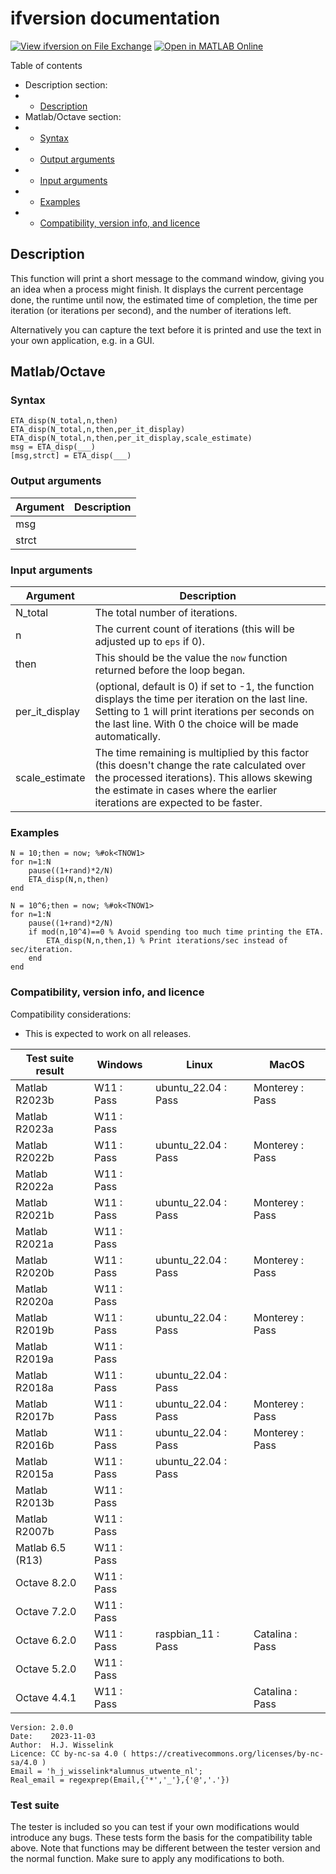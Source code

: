 # ifversion documentation
[![View ifversion on File Exchange](https://www.mathworks.com/matlabcentral/images/matlab-file-exchange.svg)](https://www.mathworks.com/matlabcentral/fileexchange/69138-ifversion)
[![Open in MATLAB Online](https://www.mathworks.com/images/responsive/global/open-in-matlab-online.svg)](https://matlab.mathworks.com/open/github/v1?repo=thrynae/ifversion)

Table of contents

- Description section:
- - [Description](#description)
- Matlab/Octave section:
- - [Syntax](#syntax)
- - [Output arguments](#output-arguments)
- - [Input arguments](#input-arguments)
- - [Examples](#examples)
- - [Compatibility, version info, and licence](#compatibility-version-info-and-licence)

## Description
This function will print a short message to the command window, giving you an idea when a process might finish. It displays the current percentage done, the runtime until now, the estimated time of completion, the time per iteration (or iterations per second), and the number of iterations left.

Alternatively you can capture the text before it is printed and use the text in your own application, e.g. in a GUI.

## Matlab/Octave

### Syntax

    ETA_disp(N_total,n,then)
    ETA_disp(N_total,n,then,per_it_display)
    ETA_disp(N_total,n,then,per_it_display,scale_estimate)
    msg = ETA_disp(___)
    [msg,strct] = ETA_disp(___)

### Output arguments

|Argument|Description|
|---|---|
|msg||
|strct||

### Input arguments

|Argument|Description|
|---|---|
|N_total|The total number of iterations.|
|n|The current count of iterations (this will be adjusted up to `eps` if 0).|
|then|This should be the value the `now` function returned before the loop began.|
|per_it_display| (optional, default is 0) if set to -1, the function displays the time per iteration on the last line. Setting to 1 will print iterations per seconds on the last line. With 0 the choice will be made automatically.|
|scale_estimate|The time remaining is multiplied by this factor (this doesn't change the rate calculated over the processed iterations). This allows skewing the estimate in cases where the earlier iterations are expected to be faster.|

### Examples

    N = 10;then = now; %#ok<TNOW1>
    for n=1:N
        pause((1+rand)*2/N)
        ETA_disp(N,n,then)
    end
 
    N = 10^6;then = now; %#ok<TNOW1>
    for n=1:N
        pause((1+rand)*2/N)
        if mod(n,10^4)==0 % Avoid spending too much time printing the ETA.
            ETA_disp(N,n,then,1) % Print iterations/sec instead of sec/iteration.
        end
    end


### Compatibility, version info, and licence
Compatibility considerations:
- This is expected to work on all releases.

|Test suite result|Windows|Linux|MacOS|
|---|---|---|---|
|Matlab R2023b|<it>W11 : Pass</it>|<it>ubuntu_22.04 : Pass</it>|<it>Monterey : Pass</it>|
|Matlab R2023a|<it>W11 : Pass</it>|<it></it>|<it></it>|
|Matlab R2022b|<it>W11 : Pass</it>|<it>ubuntu_22.04 : Pass</it>|<it>Monterey : Pass</it>|
|Matlab R2022a|<it>W11 : Pass</it>|<it></it>|<it></it>|
|Matlab R2021b|<it>W11 : Pass</it>|<it>ubuntu_22.04 : Pass</it>|<it>Monterey : Pass</it>|
|Matlab R2021a|<it>W11 : Pass</it>|<it></it>|<it></it>|
|Matlab R2020b|<it>W11 : Pass</it>|<it>ubuntu_22.04 : Pass</it>|<it>Monterey : Pass</it>|
|Matlab R2020a|<it>W11 : Pass</it>|<it></it>|<it></it>|
|Matlab R2019b|<it>W11 : Pass</it>|<it>ubuntu_22.04 : Pass</it>|<it>Monterey : Pass</it>|
|Matlab R2019a|<it>W11 : Pass</it>|<it></it>|<it></it>|
|Matlab R2018a|<it>W11 : Pass</it>|<it>ubuntu_22.04 : Pass</it>|<it></it>|
|Matlab R2017b|<it>W11 : Pass</it>|<it>ubuntu_22.04 : Pass</it>|<it>Monterey : Pass</it>|
|Matlab R2016b|<it>W11 : Pass</it>|<it>ubuntu_22.04 : Pass</it>|<it>Monterey : Pass</it>|
|Matlab R2015a|<it>W11 : Pass</it>|<it>ubuntu_22.04 : Pass</it>|<it></it>|
|Matlab R2013b|<it>W11 : Pass</it>|<it></it>|<it></it>|
|Matlab R2007b|<it>W11 : Pass</it>|<it></it>|<it></it>|
|Matlab 6.5 (R13)|<it>W11 : Pass</it>|<it></it>|<it></it>|
|Octave 8.2.0|<it>W11 : Pass</it>|<it></it>|<it></it>|
|Octave 7.2.0|<it>W11 : Pass</it>|<it></it>|<it></it>|
|Octave 6.2.0|<it>W11 : Pass</it>|<it>raspbian_11 : Pass</it>|<it>Catalina : Pass</it>|
|Octave 5.2.0|<it>W11 : Pass</it>|<it></it>|<it></it>|
|Octave 4.4.1|<it>W11 : Pass</it>|<it></it>|<it>Catalina : Pass</it>|

    Version: 2.0.0
    Date:    2023-11-03
    Author:  H.J. Wisselink
    Licence: CC by-nc-sa 4.0 ( https://creativecommons.org/licenses/by-nc-sa/4.0 )
    Email = 'h_j_wisselink*alumnus_utwente_nl';
    Real_email = regexprep(Email,{'*','_'},{'@','.'})

### Test suite

The tester is included so you can test if your own modifications would introduce any bugs. These tests form the basis for the compatibility table above. Note that functions may be different between the tester version and the normal function. Make sure to apply any modifications to both.

